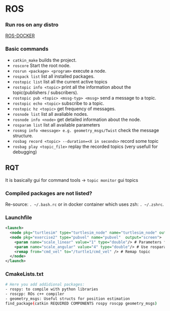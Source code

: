 # ROS

### Run ros on any distro
[ROS-DOCKER](https://github.com/turlucode/ros-docker-gui)


### Basic commands

- `catkin_make` builds the project.
- `roscore` Start the root node.
- `rosrun <package> <program>` execute a node.
- `rospack list` list all installed packages.
- `rostopic list` list all the current active topics
- `rostopic info <topic>` print all the information about the topic(publishers / subscribers).
- `rostopic pub <topic> <mssg-typ> <mssg>` send a message to a topic.
- `rostopic echo <topic>` subscribe to a topic.
- `rostopic hz <topic>` get frequency of messages.
- `rosnode list` list all avaliable nodes.
- `rosnode info <node>` get detailed information about the node.
- `rosparam list` list all available parameters
- `rosmsg info <message> e.g. geometry_msgs/Twist` check the message structure.
- `rosbag record <topic> --duration=<X in seconds>` record some topic
- `rosbag play <topic_file>` replay the recorded topics  (very usefull for debugging)


## RQT
It is basically gui for command tools
-> `topic monitor` gui topics

### Compiled packages are not listed?
Re-source: `. ~/.bash.rc` or in docker container which uses zsh: `. ~/.zshrc`.



### Launchfile


```xml
<launch>
  <node pkg="turtlesim" type="turtlesim_node" name="turtlesim_node" output="screen"/> # define node
  <node pkg="exercise2" type="pubvel" name="pubvel"  output="screen">
    <param name="scale_linear" value="1" type="double"/> # Parameters for our nodes (basically constants)
    <param name="scale_angular" value="4" type="double"/> # Use rosparam list to list them all
    <remap from="cmd_vel" to="/turtle1/cmd_vel" /> # Remap topic
  </node>
</launch>
```


### CmakeLists.txt


```bash
# Here you add addidional packages:
- rospy: to compile with python libraries
- roscpp: ROs c++ compiler
- geometry_msgs: Useful structs for position estimation 
find_package(catkin REQUIRED COMPONENTS rospy roscpp geometry_msgs)
```
